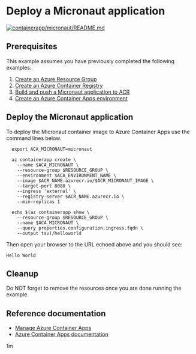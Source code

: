 # Deploy a Micronaut application

[![containerapp/micronaut/README.md](https://github.com/Azure-Samples/java-on-azure-examples/actions/workflows/containerapp_micronaut_README_md.yml/badge.svg)](https://github.com/Azure-Samples/java-on-azure-examples/actions/workflows/containerapp_micronaut_README_md.yml)

## Prerequisites

<!-- 

  if [[ -z $REGION ]]; then
    export REGION=westus
  fi

  -->
<!-- workflow.cron(0 10 * * 2) -->
<!-- workflow.include(../../acr/micronaut/README.md) -->
<!-- workflow.include(../create-environment/README.md) -->

This example assumes you have previously completed the following examples:

1. [Create an Azure Resource Group](../../group/create/README.md)
1. [Create an Azure Container Registry](../../acr/create/README.md)
1. [Build and push a Micronaut application to ACR](../../acr/micronaut/README.md)
1. [Create an Azure Container Apps environment](../create-environment/README.md)

## Deploy the Micronaut application

To deploy the Micronaut container image to Azure Container Apps use the
command lines below.

```shell
  export ACA_MICRONAUT=micronaut

  az containerapp create \
    --name $ACA_MICRONAUT \
    --resource-group $RESOURCE_GROUP \
    --environment $ACA_ENVIRONMENT_NAME \
    --image $ACR_NAME.azurecr.io/$ACR_MICRONAUT_IMAGE \
    --target-port 8080 \
    --ingress 'external' \
    --registry-server $ACR_NAME.azurecr.io \
    --min-replicas 1

  echo $(az containerapp show \
    --resource-group $RESOURCE_GROUP \
    --name $ACA_MICRONAUT \
    --query properties.configuration.ingress.fqdn \
    --output tsv)/helloworld
```

Then open your browser to the URL echoed above and you should see:

```text
Hello World
```

<!-- workflow.directOnly()

  sleep 60
  export URL=https://$(az containerapp show --resource-group $RESOURCE_GROUP --name $ACA_MICRONAUT --query properties.configuration.ingress.fqdn --output tsv)/helloworld
  export RESULT=$(curl $URL)
  az group delete --name $RESOURCE_GROUP --yes || true
  if [[ "$RESULT" != *"Hello World"* ]]; then
    echo "Response did not contain 'Hello World'"
    exit 1
  fi

  -->

## Cleanup

Do NOT forget to remove the resources once you are done running the example.

## Reference documentation

* [Manage Azure Container Apps](https://docs.microsoft.com/cli/azure/containerapp)
* [Azure Container Apps documentation](https://docs.microsoft.com/azure/container-apps)

1m
